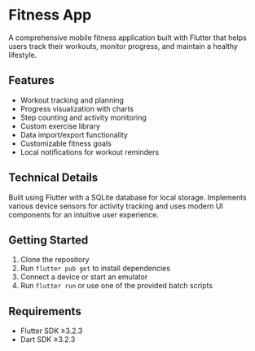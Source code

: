 # Fitness App

A comprehensive mobile fitness application built with Flutter that helps users track their workouts, monitor progress, and maintain a healthy lifestyle.

## Features

- Workout tracking and planning
- Progress visualization with charts
- Step counting and activity monitoring
- Custom exercise library
- Data import/export functionality
- Customizable fitness goals
- Local notifications for workout reminders

## Technical Details

Built using Flutter with a SQLite database for local storage. Implements various device sensors for activity tracking and uses modern UI components for an intuitive user experience.

## Getting Started

1. Clone the repository
2. Run `flutter pub get` to install dependencies
3. Connect a device or start an emulator
4. Run `flutter run` or use one of the provided batch scripts

## Requirements

- Flutter SDK ≥3.2.3
- Dart SDK ≥3.2.3
